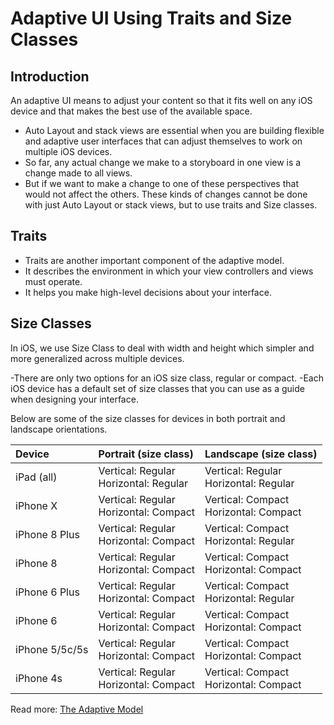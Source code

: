 # Adaptive UI Using Traits and Size Classes

## Introduction

An adaptive UI means to adjust your content so that it fits well on any iOS device and that makes the best use of the available space. 

 - Auto Layout and stack views are essential when you are building flexible and adaptive user interfaces that can adjust themselves to work on multiple iOS devices.
 - So far, any actual change we make to a storyboard in one view is a change made to all views.
 - But if we want to make a change to one of these perspectives that would not affect the others. These kinds of changes cannot be done with just Auto Layout or stack views, but to use traits and Size classes.

## Traits

- Traits are another important component of the adaptive model. 
- It describes the environment in which your view controllers and views must operate. 
- It helps you make high-level decisions about your interface.

## Size Classes

In iOS, we use Size Class to deal with width and height which simpler and more generalized across multiple devices. 

 -There are only two options for an iOS size class, regular or compact.
 -Each iOS device has a default set of size classes that you can use as a guide when designing your interface. 

Below are some of the size classes for devices in both portrait and landscape orientations. 

| Device		 | Portrait (size class)                        | Landscape (size class)                		|
|:---------------|:---------------------------------------------|:----------------------------------------------|
| iPad (all)	 | Vertical: Regular <br> Horizontal: Regular	| Vertical: Regular <br>  Horizontal: Regular	|
| iPhone X	     | Vertical: Regular <br> Horizontal: Compact	| Vertical: Compact <br>  Horizontal: Compact	|
| iPhone 8 Plus	 | Vertical: Regular <br> Horizontal: Compact	| Vertical: Compact <br>  Horizontal: Regular	|
| iPhone 8	     | Vertical: Regular <br> Horizontal: Compact	| Vertical: Compact <br>  Horizontal: Compact	|
| iPhone 6 Plus	 | Vertical: Regular <br> Horizontal: Compact	| Vertical: Compact <br>  Horizontal: Regular	|
| iPhone 6	     | Vertical: Regular <br> Horizontal: Compact	| Vertical: Compact <br>  Horizontal: Compact	|
| iPhone 5/5c/5s | Vertical: Regular <br> Horizontal: Compact	| Vertical: Compact <br>  Horizontal: Compact	|
| iPhone 4s	     | Vertical: Regular <br> Horizontal: Compact	| Vertical: Compact <br>  Horizontal: Compact	|

Read more: [The Adaptive Model](https://developer.apple.com/library/content/featuredarticles/ViewControllerPGforiPhoneOS/TheAdaptiveModel.html)

